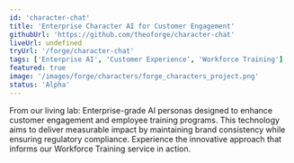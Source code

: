 ```yaml
---
id: 'character-chat'
title: 'Enterprise Character AI for Customer Engagement'
githubUrl: 'https://github.com/theoforge/character-chat'
liveUrl: undefined
tryUrl: '/forge/character-chat'
tags: ['Enterprise AI', 'Customer Experience', 'Workforce Training']
featured: true
image: '/images/forge/characters/forge_characters_project.png'
status: 'Alpha'
---
```


From our living lab: Enterprise-grade AI personas designed to enhance customer engagement and employee training programs. This technology aims to deliver measurable impact by maintaining brand consistency while ensuring regulatory compliance. Experience the innovative approach that informs our Workforce Training service in action.
